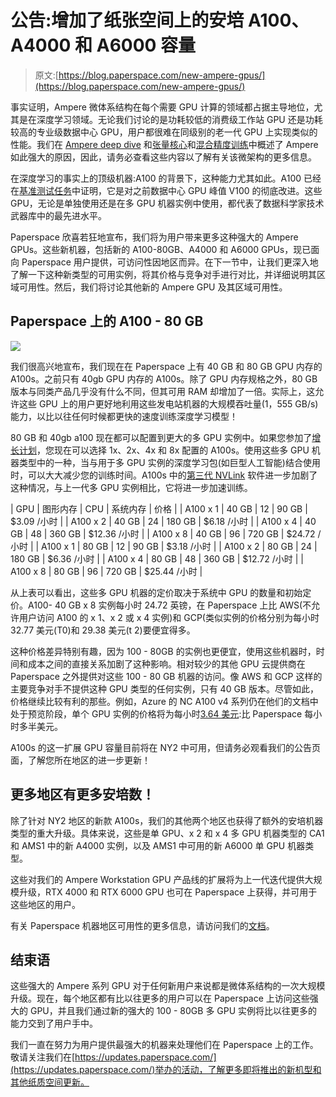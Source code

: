 # 公告:增加了纸张空间上的安培 A100、A4000 和 A6000 容量

> 原文:[https://blog.paperspace.com/new-ampere-gpus/](https://blog.paperspace.com/new-ampere-gpus/)

事实证明，Ampere 微体系结构在每个需要 GPU 计算的领域都占据主导地位，尤其是在深度学习领域。无论我们讨论的是功耗较低的消费级工作站 GPU 还是功耗较高的专业级数据中心 GPU，用户都很难在同级别的老一代 GPU 上实现类似的性能。我们在 [Ampere deep dive](https://blog.paperspace.com/ampere-gpus-with-paperspace/) 和[张量核心](https://blog.paperspace.com/understanding-tensor-cores/)和[混合精度训练](https://blog.paperspace.com/mixed-precision-training/)中概述了 Ampere 如此强大的原因，因此，请务必查看这些内容以了解有关该微架构的更多信息。

在深度学习的事实上的顶级机器:A100 的背景下，这种能力尤其如此。A100 已经在[基准测试任务](https://blog.paperspace.com/best-gpu-paperspace-2022/)中证明，它是对之前数据中心 GPU 峰值 V100 的彻底改进。这些 GPU，无论是单独使用还是在多 GPU 机器实例中使用，都代表了数据科学家技术武器库中的最先进水平。

Paperspace 欣喜若狂地宣布，我们将为用户带来更多这种强大的 Ampere GPUs。这些新机器，包括新的 A100-80GB、A4000 和 A6000 GPUs，现已面向 Paperspace 用户提供，可访问性因地区而异。在下一节中，让我们更深入地了解一下这种新类型的可用实例，将其价格与竞争对手进行对比，并详细说明其区域可用性。然后，我们将讨论其他新的 Ampere GPU 及其区域可用性。

## Paperspace 上的 A100 - 80 GB

![](../Images/8cd4d61d49a65fdc3bea016c7fdaa7b9.png)

我们很高兴地宣布，我们现在在 Paperspace 上有 40 GB 和 80 GB GPU 内存的 A100s。之前只有 40gb GPU 内存的 A100s。除了 GPU 内存规格之外，80 GB 版本与同类产品几乎没有什么不同，但其可用 RAM 却增加了一倍。实际上，这允许这些 GPU 上的用户更好地利用这些发电站机器的大规模吞吐量(1，555 GB/s)能力，以比以往任何时候都更快的速度训练深度学习模型！

80 GB 和 40gb a100 现在都可以配置到更大的多 GPU 实例中。如果您参加了[增长计划](https://www.paperspace.com/pricing)，您现在可以选择 1x、2x、4x 和 8x 配置的 A100s。使用这些多 GPU 机器类型中的一种，当与用于多 GPU 实例的深度学习包(如巨型人工智能)结合使用时，可以大大减少您的训练时间。A100s 中的[第三代 NVLink](https://www.nvidia.com/en-us/data-center/ampere-architecture/) 软件进一步加剧了这种情况，与上一代多 GPU 实例相比，它将进一步加速训练。

<colgroup><col width="122"><col width="122"><col width="122"><col width="122"><col width="122"></colgroup>
| GPU | 图形内存 | CPU | 系统内存 | 价格 |
| A100 x 1 | 40 GB | 12 | 90 GB | $3.09 /小时 |
| A100 x 2 | 40 GB | 24 | 180 GB | $6.18 /小时 |
| A100 x 4 | 40 GB | 48 | 360 GB | $12.36 /小时 |
| A100 x 8 | 40 GB | 96 | 720 GB | $24.72 /小时 |
| A100 x 1 | 80 GB | 12 | 90 GB | $3.18 /小时 |
| A100 x 2 | 80 GB | 24 | 180 GB | $6.36 /小时 |
| A100 x 4 | 80 GB | 48 | 360 GB | $12.72 /小时 |
| A100 x 8 | 80 GB | 96 | 720 GB | $25.44 /小时 |

从上表可以看出，这些多 GPU 机器的定价取决于系统中 GPU 的数量和初始定价。A100- 40 GB x 8 实例每小时 24.72 英镑，在 Paperspace 上比 AWS(不允许用户访问 A100 的 x 1、x 2 或 x 4 实例)和 GCP(类似实例的价格分别为每小时 32.77 美元(T0)和 29.38 美元(t 2)要便宜得多。

这种价格差异特别有趣，因为 100 - 80GB 的实例也更便宜，使用这些机器时，时间和成本之间的直接关系加剧了这种影响。相对较少的其他 GPU 云提供商在 Paperspace 之外提供对这些 100 - 80 GB 机器的访问。像 AWS 和 GCP 这样的主要竞争对手不提供这种 GPU 类型的任何实例，只有 40 GB 版本。尽管如此，价格继续比较有利的那些。例如，Azure 的 NC A100 v4 系列仍在他们的文档中处于预览阶段，单个 GPU 实例的价格将为每小时[3.64 美元](https://azure.microsoft.com/en-us/pricing/details/virtual-machines/linux/#pricing):比 Paperspace 每小时多半美元。

A100s 的这一扩展 GPU 容量目前将在 NY2 中可用，但请务必观看我们的公告页面，了解您所在地区的进一步更新！

## 更多地区有更多安培数！

除了针对 NY2 地区的新款 A100s，我们的其他两个地区也获得了额外的安培机器类型的重大升级。具体来说，这些是单 GPU、x 2 和 x 4 多 GPU 机器类型的 CA1 和 AMS1 中的新 A4000 实例，以及 AMS1 中可用的新 A6000 单 GPU 机器类型。

这些对我们的 Ampere Workstation GPU 产品线的扩展将为上一代迭代提供大规模升级，RTX 4000 和 RTX 6000 GPU 也可在 Paperspace 上获得，并可用于这些地区的用户。

有关 Paperspace 机器地区可用性的更多信息，请访问我们的[文档](https://docs.paperspace.com/core/compute/machine-types)。

## 结束语

这些强大的 Ampere 系列 GPU 对于任何新用户来说都是微体系结构的一次大规模升级。现在，每个地区都有比以往更多的用户可以在 Paperspace 上访问这些强大的 GPU，并且我们通过新的强大的 100 - 80GB 多 GPU 实例将比以往更多的能力交到了用户手中。

我们一直在努力为用户提供最强大的机器来处理他们在 Paperspace 上的工作。敬请关注我们在[https://updates.paperspace.com/](https://updates.paperspace.com/)举办的活动，了解更多即将推出的新机型和其他纸质空间更新。